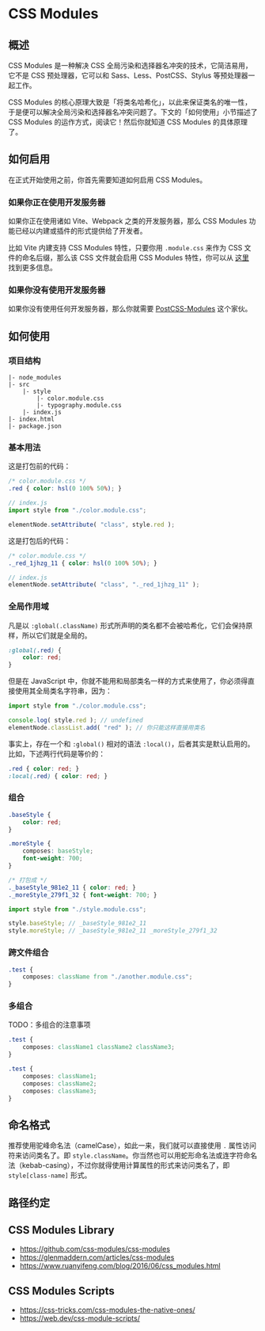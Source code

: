 # CSS Modules

## 概述

CSS Modules 是一种解决 CSS 全局污染和选择器名冲突的技术，它简洁易用，它不是 CSS 预处理器，它可以和 Sass、Less、PostCSS、Stylus 等预处理器一起工作。

CSS Modules 的核心原理大致是「将类名哈希化」，以此来保证类名的唯一性，于是便可以解决全局污染和选择器名冲突问题了。下文的「如何使用」小节描述了 CSS Modules 的运作方式，阅读它！然后你就知道 CSS Modules 的具体原理了。

## 如何启用

在正式开始使用之前，你首先需要知道如何启用 CSS Modules。

### 如果你正在使用开发服务器

如果你正在使用诸如 Vite、Webpack 之类的开发服务器，那么 CSS Modules 功能已经以内建或插件的形式提供给了开发者。

比如 Vite 内建支持 CSS Modules 特性，只要你用 `.module.css` 来作为 CSS 文件的命名后缀，那么该 CSS 文件就会启用 CSS Modules 特性，你可以从 [这里](https://vitejs.dev/guide/features.html#css-modules) 找到更多信息。

### 如果你没有使用开发服务器

如果你没有使用任何开发服务器，那么你就需要 [PostCSS-Modules](https://github.com/madyankin/postcss-modules) 这个家伙。

## 如何使用

### 项目结构

```
|- node_modules
|- src
    |- style
        |- color.module.css
        |- typography.module.css
    |- index.js
|- index.html
|- package.json
```

### 基本用法

这是打包前的代码：

```css
/* color.module.css */
.red { color: hsl(0 100% 50%); }
```

```js
// index.js
import style from "./color.module.css";

elementNode.setAttribute( "class", style.red );
```

这是打包后的代码：

```css
/* color.module.css */
._red_1jhzg_11 { color: hsl(0 100% 50%); }
```

```js
// index.js
elementNode.setAttribute( "class", "._red_1jhzg_11" );
```

### 全局作用域

凡是以 `:global(.className)` 形式所声明的类名都不会被哈希化，它们会保持原样，所以它们就是全局的。

```css
:global(.red) {
    color: red;
}
```

但是在 JavaScript 中，你就不能用和局部类名一样的方式来使用了，你必须得直接使用其全局类名字符串，因为：

```js
import style from "./color.module.css";

console.log( style.red ); // undefined
elementNode.classList.add( "red" ); // 你只能这样直接用类名
```

事实上，存在一个和 `:global()` 相对的语法 `:local()`，后者其实是默认启用的。比如，下述两行代码是等价的：

```css
.red { color: red; }
:local(.red) { color: red; }
```

### 组合

```css
.baseStyle {
    color: red;
}

.moreStyle {
    composes: baseStyle;
    font-weight: 700;
}

/* 打包成 */
._baseStyle_981e2_11 { color: red; }
._moreStyle_279f1_32 { font-weight: 700; }
```

```js
import style from "./style.module.css";

style.baseStyle; // _baseStyle_981e2_11
style.moreStyle; // _baseStyle_981e2_11 _moreStyle_279f1_32
```

### 跨文件组合

```css
.test {
    composes: className from "./another.module.css";
}
```

### 多组合

TODO：多组合的注意事项

```css
.test {
    composes: className1 className2 className3;
}

.test {
    composes: className1;
    composes: className2;
    composes: className3;
}
```



## 命名格式

推荐使用驼峰命名法（camelCase），如此一来，我们就可以直接使用 `.` 属性访问符来访问类名了。即 `style.className`。你当然也可以用蛇形命名法或连字符命名法（kebab-casing），不过你就得使用计算属性的形式来访问类名了，即 `style[class-name]` 形式。

## 路径约定



## CSS Modules Library

- https://github.com/css-modules/css-modules
- https://glenmaddern.com/articles/css-modules
- https://www.ruanyifeng.com/blog/2016/06/css_modules.html

## CSS Modules Scripts

- https://css-tricks.com/css-modules-the-native-ones/
- https://web.dev/css-module-scripts/